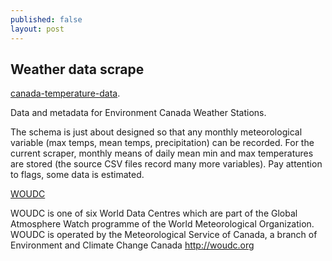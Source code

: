```yaml
---
published: false
layout: post
---
```

## Weather data scrape

[canada-temperature-data](https://github.com/drj11/canada-temperature-data). 

Data and metadata for Environment Canada Weather Stations.

The schema is just about designed so that any monthly meteorological variable (max temps, mean temps, precipitation) can be recorded. For the current scraper, monthly means of daily mean min and max temperatures are stored (the source CSV files record many more variables). Pay attention to flags, some data is estimated.




[WOUDC](https://github.com/woudc/woudc)

WOUDC is one of six World Data Centres which are part of the Global Atmosphere Watch programme of the World Meteorological Organization. WOUDC is operated by the Meteorological Service of Canada, a branch of Environment and Climate Change Canada http://woudc.org
